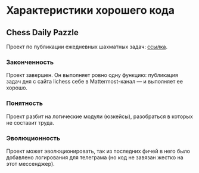 # Характеристики хорошего кода

## Chess Daily Pazzle

Проект по публикации ежедневных шахматных задач: [ссылка](https://github.com/novikov-ai/chess-daily-puzzle).

### Законченность

Проект завершен. Он выполняет ровно одну функцию: публикация задач дня с сайта lichess себе в Mattermost-канал — и выполняет ее хорошо.

### Понятность

Проект разбит на логические модули (юзкейсы), разобраться в которых не составит труда.

### Эволюционность

Проект может эволюционировать, так из последних фичей в него было добавлено логирования для телеграма (но код не завязан жестко на этот мессенджер).